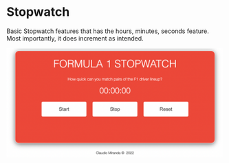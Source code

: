 # Stopwatch

Basic Stopwatch features that has the hours, minutes, seconds feature. Most importantly, it does increment as intended.

<img src="./assets/screengrab.png" />
